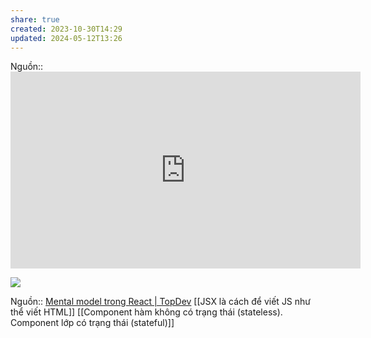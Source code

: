 ```yaml
---
share: true
created: 2023-10-30T14:29
updated: 2024-05-12T13:26
---
```

Nguồn:: <iframe width="560" height="315" src="https://www.youtube.com/embed/uzYSCOwhzxw?si=YvWPMQJ0ydFFM1BR&amp;start=535" title="YouTube video player" frameborder="0" allow="accelerometer; autoplay; clipboard-write; encrypted-media; gyroscope; picture-in-picture; web-share" referrerpolicy="strict-origin-when-cross-origin" allowfullscreen></iframe>

![](https://obedparla.com/static/cf7892f6a3db2815d6c502fe74538e4a/1f85e/box-inside-box.webp)


Nguồn:: [Mental model trong React | TopDev](https://topdev.vn/blog/mental-model-trong-react/)
[[JSX là cách để viết JS như thể viết HTML]]
[[Component hàm không có trạng thái (stateless). Component lớp có trạng thái (stateful)]]